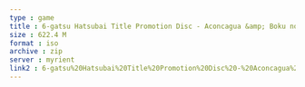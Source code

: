 ```yaml
---
type : game
title : 6-gatsu Hatsubai Title Promotion Disc - Aconcagua &amp; Boku no Natsuyasumi &amp; TVDJ (Japan)
size : 622.4 M
format : iso
archive : zip
server : myrient
link2 : 6-gatsu%20Hatsubai%20Title%20Promotion%20Disc%20-%20Aconcagua%20%26%20Boku%20no%20Natsuyasumi%20%26%20TVDJ%20%28Japan%29
---
```

